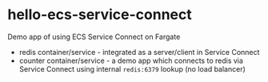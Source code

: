 # hello-ecs-service-connect

Demo app of using ECS Service Connect on Fargate

- redis container/service - integrated as a server/client in Service Connect
- counter container/service - a demo app which connects to redis via Service Connect
  using internal `redis:6379` lookup (no load balancer)